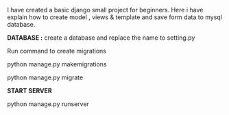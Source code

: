 I have created a basic django small project for beginners. Here i have explain how to create model , views & template and save form data to mysql database.

**DATABASE :** create a database and replace the name to setting.py

Run command to create migrations

python manage.py makemigrations

python manage.py migrate

**START SERVER** 

python manage.py runserver
